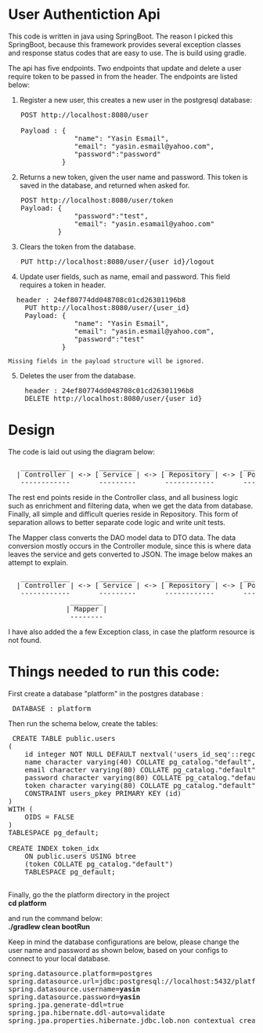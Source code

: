 # User Authentiction Api

This code is written in java using SpringBoot. The reason I picked this
SpringBoot, because this framework provides several exception classes and
response status codes that are easy to use. The is build using gradle.

The api has five endpoints. Two endpoints that update and delete a
user require token to be passed in from the header.
The endpoints are listed below:

1) Register a new user, this creates a new user in the postgresql database:<br/>
<pre>
   POST http://localhost:8080/user<br/>
   Payload : {
				"name": "Yasin Esmail",
				"email": "yasin.esmail@yahoo.com",
				"password":"password"
			 }
</pre>

2) Returns a new token, given the user name and password. This token is saved in the
   database, and returned when asked for.<br/>
<pre>
   POST http://localhost:8080/user/token
   Payload: {
				"password":"test",
				"email": "yasin.esamail@yahoo.com"
			}
</pre>

3) Clears the token from the database.<br/>
<pre>
   PUT http://localhost:8080/user/{user_id}/logout
</pre>

4) Update user fields, such as name, email and password.
   This field requires a token in header.<br/>
<pre>
  header : 24ef80774dd048708c01cd26301196b8
	PUT http://localhost:8080/user/{user_id}
	Payload: {
				"name": "Yasin Esmail",
				"email": "yasin.esmail@yahoo.com",
				"password":"test"
			 }
</pre>

	Missing fields in the payload structure will be ignored.

5) Deletes the user from the database.<br/>

<pre>
	header : 24ef80774dd048708c01cd26301196b8
	DELETE http://localhost:8080/user/{user_id}
</pre>


# Design

The code is laid out using the diagram below:

<pre>
   ____________       _________       ____________       __________
  | Controller | <-> [ Service | <-> [ Repository | <-> [ Postgres ]
   ------------       ---------       ------------       ----------
</pre>

  The rest end points reside in the Controller class, and all business logic
  such as enrichment and filtering data, when we get the data from database.
  Finally, all simple and difficult queries reside in Repository. This form of
  separation allows to better separate code logic and write unit tests.

  The Mapper class converts the DAO model data to DTO data. The data conversion
  mostly occurs in the Controller module, since this is where data leaves the service
  and gets converted to JSON. The image below makes an attempt to explain.

<pre>
   ____________       _________       ____________       __________
  | Controller | <-> [ Service | <-> [ Repository | <-> [ Postgres ]
   ------------       ---------       ------------       ----------
               ________
              | Mapper |
               --------
</pre>

  I have also added the a few Exception class, in case the platform resource is not found.

 # Things needed to run this code:

 First create a database "platform" in the postgres database :<br/>
<pre>
 DATABASE : platform
</pre>

 Then run the schema below, create the tables:<br/>

<pre>
 CREATE TABLE public.users
(
    id integer NOT NULL DEFAULT nextval('users_id_seq'::regclass),
    name character varying(40) COLLATE pg_catalog."default",
    email character varying(80) COLLATE pg_catalog."default",
    password character varying(80) COLLATE pg_catalog."default",
    token character varying(80) COLLATE pg_catalog."default",
    CONSTRAINT users_pkey PRIMARY KEY (id)
)
WITH (
    OIDS = FALSE
)
TABLESPACE pg_default;

CREATE INDEX token_idx
    ON public.users USING btree
    (token COLLATE pg_catalog."default")
    TABLESPACE pg_default;

</pre>

Finally, go the the platform directory in the project<br/>
 <b>cd platform</b>

 and run the command below:<br/>
 <b>./gradlew clean bootRun</b>


Keep in mind the database configurations are below, please change the user name and password
as shown below, based on your configs to connect to your local database.

<pre>
spring.datasource.platform=postgres
spring.datasource.url=jdbc:postgresql://localhost:5432/platform
spring.datasource.username=<b>yasin</b>
spring.datasource.password=<b>yasin</b>
spring.jpa.generate-ddl=true
spring.jpa.hibernate.ddl-auto=validate
spring.jpa.properties.hibernate.jdbc.lob.non_contextual_creation=true
</pre>
